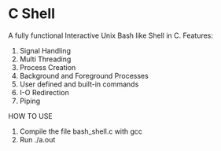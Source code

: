 # C Shell
A fully functional Interactive Unix Bash like Shell in C.
Features:

1. Signal Handling
2. Multi Threading
3. Process Creation
4. Background and Foreground Processes
5. User defined and built-in commands
6. I-O Redirection
7. Piping

HOW TO USE 
1. Compile the file bash_shell.c with gcc
2. Run ./a.out
